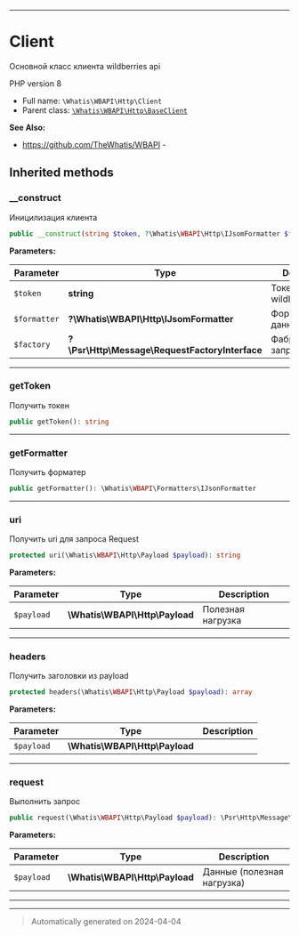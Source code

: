 ***

# Client

Основной класс клиента
wildberries api

PHP version 8

* Full name: `\Whatis\WBAPI\Http\Client`
* Parent class: [`\Whatis\WBAPI\Http\BaseClient`](./BaseClient.md)

**See Also:**

* https://github.com/TheWhatis/WBAPI - 






## Inherited methods


### __construct

Иницилизация клиента

```php
public __construct(string $token, ?\Whatis\WBAPI\Http\IJsomFormatter $formatter = null, ?\Psr\Http\Message\RequestFactoryInterface $factory = null): mixed
```








**Parameters:**

| Parameter | Type | Description |
|-----------|------|-------------|
| `$token` | **string** | Токен wildberries api |
| `$formatter` | **?\Whatis\WBAPI\Http\IJsomFormatter** | Форматировщик данных |
| `$factory` | **?\Psr\Http\Message\RequestFactoryInterface** | Фабрика запросов |





***

### getToken

Получить токен

```php
public getToken(): string
```












***

### getFormatter

Получить форматер

```php
public getFormatter(): \Whatis\WBAPI\Formatters\IJsonFormatter
```












***

### uri

Получить uri для запроса Request

```php
protected uri(\Whatis\WBAPI\Http\Payload $payload): string
```








**Parameters:**

| Parameter | Type | Description |
|-----------|------|-------------|
| `$payload` | **\Whatis\WBAPI\Http\Payload** | Полезная нагрузка |





***

### headers

Получить заголовки из payload

```php
protected headers(\Whatis\WBAPI\Http\Payload $payload): array
```








**Parameters:**

| Parameter | Type | Description |
|-----------|------|-------------|
| `$payload` | **\Whatis\WBAPI\Http\Payload** |  |





***

### request

Выполнить запрос

```php
public request(\Whatis\WBAPI\Http\Payload $payload): \Psr\Http\Message\ResponseInterface
```








**Parameters:**

| Parameter | Type | Description |
|-----------|------|-------------|
| `$payload` | **\Whatis\WBAPI\Http\Payload** | Данные (полезная нагрузка) |





***


***
> Automatically generated on 2024-04-04
